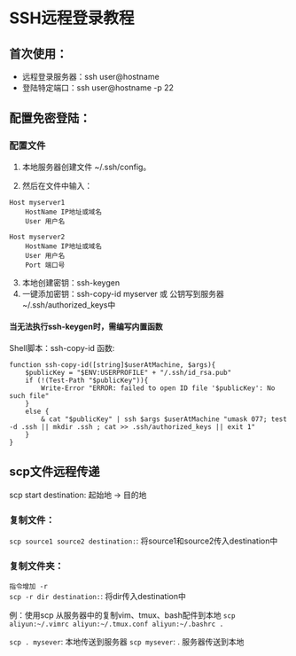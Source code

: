 # SSH远程登录教程

## 首次使用：
* 远程登录服务器：ssh user@hostname 
* 登陆特定端口：ssh user@hostname -p 22

## 配置免密登陆：
### 配置文件
1. 本地服务器创建文件 ~/.ssh/config。

2. 然后在文件中输入：
```
Host myserver1
    HostName IP地址或域名
    User 用户名

Host myserver2
    HostName IP地址或域名
    User 用户名
    Port 端口号
```

3. 本地创建密钥：ssh-keygen
4. 一键添加密钥：ssh-copy-id myserver 或 公钥写到服务器 ~/.ssh/authorized_keys中

#### 当无法执行ssh-keygen时，需编写内置函数

Shell脚本：ssh-copy-id 函数:
``` 
function ssh-copy-id([string]$userAtMachine, $args){   
    $publicKey = "$ENV:USERPROFILE" + "/.ssh/id_rsa.pub"
    if (!(Test-Path "$publicKey")){
        Write-Error "ERROR: failed to open ID file '$publicKey': No such file"            
    }
    else {
        & cat "$publicKey" | ssh $args $userAtMachine "umask 077; test -d .ssh || mkdir .ssh ; cat >> .ssh/authorized_keys || exit 1"      
    }
}
```

## scp文件远程传递
scp start destination: 起始地 -> 目的地
### 复制文件：
`scp source1 source2 destination:`: 将source1和source2传入destination中

### 复制文件夹：
`指令增加 -r`  
`scp -r dir destination:`: 将dir传入destination中

例：使用scp 从服务器中的复制vim、tmux、bash配件到本地
`scp aliyun:~/.vimrc aliyun:~/.tmux.conf aliyun:~/.bashrc .`

`scp . mysever`: 本地传送到服务器
`scp mysever`: . 服务器传送到本地